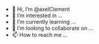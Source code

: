 - 👋 Hi, I’m @axelClement
- 👀 I’m interested in ...
- 🌱 I’m currently learning ...
- 💞️ I’m looking to collaborate on ...
- 📫 How to reach me ...

<!---
axelClement/axelClement is a ✨ special ✨ repository because its `README.md` (this file) appears on your GitHub profile.
You can click the Preview link to take a look at your changes.
--->
